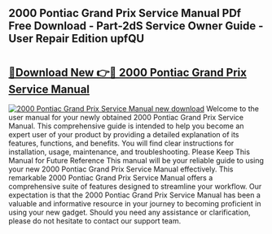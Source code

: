 ## 2000 Pontiac Grand Prix Service Manual PDf Free Download - Part-2dS Service Owner Guide - User Repair Edition upfQU

# <h2><a href="http://bc41055.oget.top/?id=2000+Pontiac+Grand+Prix+Service+Manual">🔗Download New 👉🔴 2000 Pontiac Grand Prix Service Manual</a></h2>

[![2000 Pontiac Grand Prix Service Manual new download](https://i.imgur.com/5g1atiW.png)](http://bc41055.oget.top/?id=2000+Pontiac+Grand+Prix+Service+Manual)
Welcome to the user manual for your newly obtained 2000 Pontiac Grand Prix Service Manual. This comprehensive guide is intended to help you become an expert user of your product by providing a detailed explanation of its features, functions, and benefits. You will find clear instructions for installation, usage, maintenance, and troubleshooting. Please Keep This Manual for Future Reference This manual will be your reliable guide to using your new 2000 Pontiac Grand Prix Service Manual effectively. This remarkable 2000 Pontiac Grand Prix Service Manual offers a comprehensive suite of features designed to streamline your workflow. Our expectation is that the 2000 Pontiac Grand Prix Service Manual has been a valuable and informative resource in your journey to becoming proficient in using your new gadget. Should you need any assistance or clarification, please do not hesitate to contact our support team.
